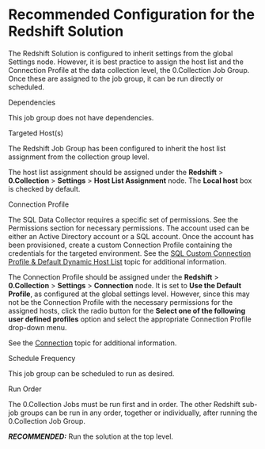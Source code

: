 # Recommended Configuration for the Redshift Solution

The Redshift Solution is configured to inherit settings from the global Settings node. However, it
is best practice to assign the host list and the Connection Profile at the data collection level,
the 0.Collection Job Group. Once these are assigned to the job group, it can be run directly or
scheduled.

Dependencies

This job group does not have dependencies.

Targeted Host(s)

The Redshift Job Group has been configured to inherit the host list assignment from the collection
group level.

The host list assignment should be assigned under the **Redshift** > **0.Collection** >
**Settings** > **Host List Assignment** node. The **Local host** box is checked by default.

Connection Profile

The SQL Data Collector requires a specific set of permissions. See the Permissions section for
necessary permissions. The account used can be either an Active Directory account or a SQL account.
Once the account has been provisioned, create a custom Connection Profile containing the credentials
for the targeted environment. See the
[SQL Custom Connection Profile & Default Dynamic Host List](/docs/accessanalyzer/12.0/administration/data-collectors/sql/configurejob.md)
topic for additional information.

The Connection Profile should be assigned under the **Redshift** > **0.Collection** > **Settings** >
**Connection** node. It is set to **Use the Default Profile**, as configured at the global settings
level. However, since this may not be the Connection Profile with the necessary permissions for the
assigned hosts, click the radio button for the **Select one of the following user defined profiles**
option and select the appropriate Connection Profile drop-down menu.

See the [Connection](/docs/accessanalyzer/12.0/administration/settings/connection/overview.md) topic for additional
information.

Schedule Frequency

This job group can be scheduled to run as desired.

Run Order

The 0.Collection Jobs must be run first and in order. The other Redshift sub-job groups can be run
in any order, together or individually, after running the 0.Collection Job Group.

**_RECOMMENDED:_** Run the solution at the top level.
